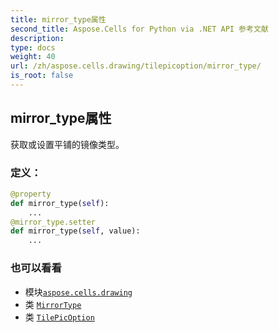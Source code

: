 ```yaml
---
title: mirror_type属性
second_title: Aspose.Cells for Python via .NET API 参考文献
description:
type: docs
weight: 40
url: /zh/aspose.cells.drawing/tilepicoption/mirror_type/
is_root: false
---
```

## mirror_type属性

获取或设置平铺的镜像类型。
### 定义：
```python
@property
def mirror_type(self):
    ...
@mirror_type.setter
def mirror_type(self, value):
    ...
```

### 也可以看看
* 模块[`aspose.cells.drawing`](../../)
* 类 [`MirrorType`](/cells/python-net/zh/aspose.cells.drawing/mirrortype)
* 类 [`TilePicOption`](/cells/python-net/zh/aspose.cells.drawing/tilepicoption)
